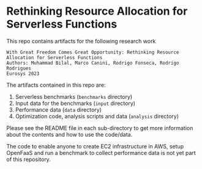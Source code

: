 # Rethinking Resource Allocation for Serverless Functions
This repo contains artifacts for the following research work

    With Great Freedom Comes Great Opportunity: Rethinking Resource Allocation for Serverless Functions
    Authors: Muhammad Bilal, Marco Canini, Rodrigo Fonseca, Rodrigo Rodrigues
    Eurosys 2023

The artifacts contained in this repo are:
1. Serverless benchmarks (`benchmarks` directory)
2. Input data for the benchmarks (`input` directory)
3. Performance data (`data` directory)
4. Optimization code, analysis scripts and data (`analysis` directory)

Please see the README file in each sub-directory to get more information about the contents and how to use the code/data.

The code to enable anyone to create EC2 infrastructure in AWS, setup OpenFaaS and run a benchmark to collect performance data is not yet part of this repository. 
